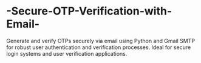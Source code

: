 # -Secure-OTP-Verification-with-Email-
Generate and verify OTPs securely via email using Python and Gmail SMTP for robust user authentication and verification processes. Ideal for secure login systems and user verification applications.
